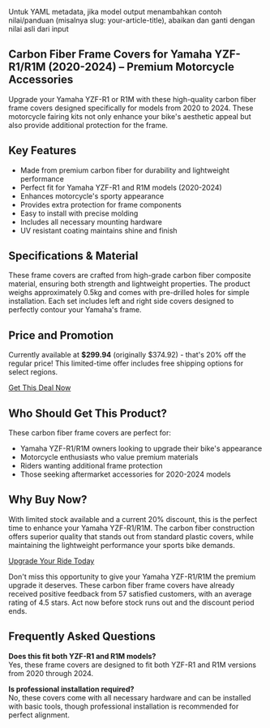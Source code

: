 Untuk YAML metadata, jika model output menambahkan contoh nilai/panduan (misalnya slug: your-article-title), abaikan dan ganti dengan nilai asli dari input

<h2>Carbon Fiber Frame Covers for Yamaha YZF-R1/R1M (2020-2024) – Premium Motorcycle Accessories</h2>

Upgrade your Yamaha YZF-R1 or R1M with these high-quality carbon fiber frame covers designed specifically for models from 2020 to 2024. These motorcycle fairing kits not only enhance your bike's aesthetic appeal but also provide additional protection for the frame.

<h2>Key Features</h2>

- Made from premium carbon fiber for durability and lightweight performance
- Perfect fit for Yamaha YZF-R1 and R1M models (2020-2024)
- Enhances motorcycle's sporty appearance
- Provides extra protection for frame components
- Easy to install with precise molding
- Includes all necessary mounting hardware
- UV resistant coating maintains shine and finish

<h2>Specifications & Material</h2>

These frame covers are crafted from high-grade carbon fiber composite material, ensuring both strength and lightweight properties. The product weighs approximately 0.5kg and comes with pre-drilled holes for simple installation. Each set includes left and right side covers designed to perfectly contour your Yamaha's frame.

<h2>Price and Promotion</h2>

Currently available at <strong>$299.94</strong> (originally $374.92) - that's 20% off the regular price! This limited-time offer includes free shipping options for select regions.

<div class="flex justify-center my-2">
  <a href="https://buy.csgad.com/op37H2C" rel="nofollow sponsored" target="_blank" class="py-2 px-4 rounded-md text-white font-semibold bg-gradient-to-r from-[#f73c22] to-[#ff7b48]">Get This Deal Now</a>
</div>

<h2>Who Should Get This Product?</h2>

These carbon fiber frame covers are perfect for:
- Yamaha YZF-R1/R1M owners looking to upgrade their bike's appearance
- Motorcycle enthusiasts who value premium materials
- Riders wanting additional frame protection
- Those seeking aftermarket accessories for 2020-2024 models

<h2>Why Buy Now?</h2>

With limited stock available and a current 20% discount, this is the perfect time to enhance your Yamaha YZF-R1/R1M. The carbon fiber construction offers superior quality that stands out from standard plastic covers, while maintaining the lightweight performance your sports bike demands.

<div class="flex justify-center my-2">
  <a href="https://buy.csgad.com/op37H2C" rel="nofollow sponsored" target="_blank" class="py-2 px-4 rounded-md text-white font-semibold bg-gradient-to-r from-[#f73c22] to-[#ff7b48]">Upgrade Your Ride Today</a>
</div>

Don't miss this opportunity to give your Yamaha YZF-R1/R1M the premium upgrade it deserves. These carbon fiber frame covers have already received positive feedback from 57 satisfied customers, with an average rating of 4.5 stars. Act now before stock runs out and the discount period ends.

<h2>Frequently Asked Questions</h2>

**Does this fit both YZF-R1 and R1M models?**  
Yes, these frame covers are designed to fit both YZF-R1 and R1M versions from 2020 through 2024.

**Is professional installation required?**  
No, these covers come with all necessary hardware and can be installed with basic tools, though professional installation is recommended for perfect alignment.